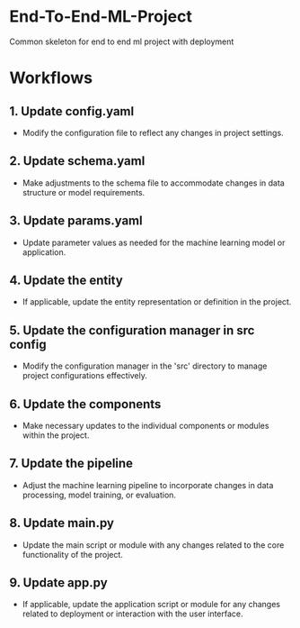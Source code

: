 # End-To-End-ML-Project
Common skeleton for end to end ml project with deployment

# Workflows

## 1. Update config.yaml
   - Modify the configuration file to reflect any changes in project settings.

## 2. Update schema.yaml
   - Make adjustments to the schema file to accommodate changes in data structure or model requirements.

## 3. Update params.yaml
   - Update parameter values as needed for the machine learning model or application.

## 4. Update the entity
   - If applicable, update the entity representation or definition in the project.

## 5. Update the configuration manager in src config
   - Modify the configuration manager in the 'src' directory to manage project configurations effectively.

## 6. Update the components
   - Make necessary updates to the individual components or modules within the project.

## 7. Update the pipeline
   - Adjust the machine learning pipeline to incorporate changes in data processing, model training, or evaluation.

## 8. Update main.py
   - Update the main script or module with any changes related to the core functionality of the project.

## 9. Update app.py
   - If applicable, update the application script or module for any changes related to deployment or interaction with the user interface.
